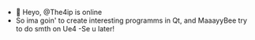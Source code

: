 - 👋 Heyo, @The4ip is online
- So ima goin' to create interesting programms in Qt, and MaaayyBee try to do smth on Ue4
-Se u later!

<!---
The4ip/The4ip is a ✨ special ✨ repository because its `README.md` (this file) appears on your GitHub profile.
You can click the Preview link to take a look at your changes.
--->
